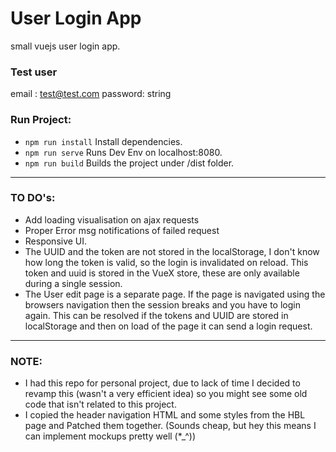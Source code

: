 # User Login App
small vuejs user login app.

### Test user
email : test@test.com 
password: string

### Run Project:
 - `npm run install` Install dependencies.
 - `npm run serve` Runs Dev Env on localhost:8080.
 - `npm run build` Builds the project under /dist folder.
    
-----
### TO DO's:

- Add loading visualisation on ajax requests
- Proper Error msg notifications of failed request
- Responsive UI.
- The UUID and the token are not stored in the localStorage, I don't know how long the token is valid, so the login is invalidated on reload.
  This token and uuid is stored in the VueX store, these are only available during a single session.
- The User edit page is a separate page. If the page is navigated using the browsers navigation then the session breaks and you have to login again.
  This can be resolved if the tokens and UUID are stored in localStorage and then on load of the page it can send a login request.

-----
### NOTE:
- I had this repo for personal project, due to lack of time I decided to revamp this (wasn't a very efficient idea) so you might see some old code that isn't related to this project.
- I copied the header navigation HTML and some styles from the HBL page and Patched them together. (Sounds cheap, but hey this means I can implement mockups pretty well (*_^))
